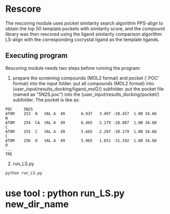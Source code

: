 # Rescore
The rescoring module uses pocket similarity search algorithm PPS-align to obtain the top 50 template pockets with similarity score, and the compound library was then rescored using the ligand similarity comparison algorithm LS-align with the corresponding cocrystal ligand as the template ligands.
## Executing program
Rescoring module needs two steps before running the program:
1. prepare the screening compounds (MOL2 format) and pocket ('.POC' format) into the input folder.
put all compounds (MOL2 format) into (user_input/results_docking/ligand_mol2/) subfolder.
put the pocket file (named as "5N2S.poc") into the (user_input/results_docking/pocket/) subfolder.
The pocket is like as:
```
POC     5N2S
ATOM    253  N   VAL A  49       6.937   3.497 -28.457  1.00 34.68           N
ATOM    254  CA  VAL A  49       6.465   2.179 -28.887  1.00 34.68           C
ATOM    255  C   VAL A  49       5.665   2.297 -30.179  1.00 34.68           C
ATOM    256  O   VAL A  49       5.965   1.651 -31.192  1.00 34.68           O
...
TRE
```
2. run_LS.py
```
python run_LS.py
```



# use tool :  python run_LS.py new_dir_name
